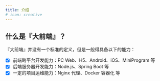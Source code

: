 ```yaml
---
title: 介绍
# icon: creative
---
```


## 什么是『大前端』？

『大前端』并没有一个标准的定义，但是一般得具备以下的能力：

- [x] 前端跨平台开发能力：PC Web、H5、Android、iOS、MiniProgram 等
- [x] 后端服务器开发能力：Node.js、Spring Boot 等
- [x] 一定的项目运维能力：Nginx 代理、Docker 容器化 等

